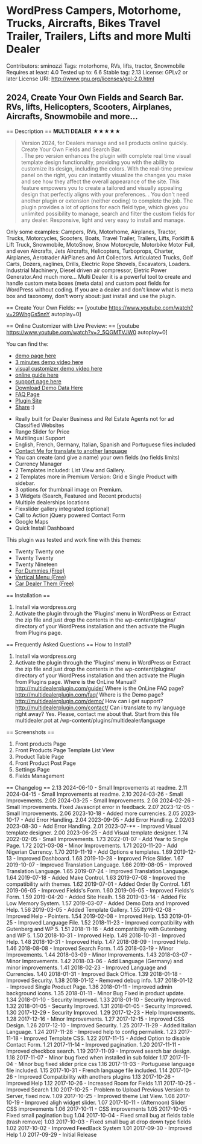 # WordPress Campers, Motorhome, Trucks, Aircrafts, Bikes Travel Trailer, Trailers, Lifts and more Multi Dealer #
Contributors: sminozzi 
Tags: motorhome, RVs, lifts, tractor, Snowmobile
Requires at least: 4.0
Tested up to: 6.6
Stable tag: 2.13
License: GPLv2 or later
License URI: http://www.gnu.org/licenses/gpl-2.0.html

## 2024, Create Your Own Fields and Search Bar. RVs, lifts, Helicopters, Scooters, Airplanes,  Aircrafts, Snowmobile and more... ##


== Description ==
**MULTI DEALER**
★★★★★<br>

>Version 2024, for Dealers manage and sell products online quickly. Create Your Own Fields and Search Bar.  
.
>The pro version enhances the plugin with complete real time visual template design functionality, providing you with the ability to customize its design, including the colors. With the real-time preview panel on the right, you can instantly visualize the changes you make and see how they affect the overall appearance of the site. This feature empowers you to create a tailored and visually appealing design that perfectly aligns with your preferences.
.
You don't need another plugin or extension (neither coding)  to complete the job.
The plugin provides a lot of options for each field type, which gives you unlimited possibility to manage, search and filter the custom fields for any dealer.
Responsive, light and very easy to install and manage.
 
Only some examples: Campers, RVs, Motorhome, Airplanes,  Tractor, Trucks, Motorcycles, Scooters,  Boats, Travel Trailer, Trailers, Lifts, Forklift & Lift Truck, Snowmobile, MotoSnow, Snow Motorcycle, Motorbike Motor Full, and even Aircrafts,  Jets Aircrafts, Helicopters, Turboprops, Charter, Airplanes, Aerotrader AirPlanes and Art Collectors.
Articulated Trucks, Golf Carts, Dozers, raglines, Drills, Electric Rope Shovels, Excavators, Loaders. Industrial Machinery, Diesel driven air compressor, Eletric Power Generator.And much more...
Multi Dealer it is a powerful tool to create and handle custom meta boxes (meta data) and custom post fields for WordPress without coding. If you are a dealer and don't know what is meta box and taxonomy, don't worry about: just install and use the plugin.    

== Create Your Own Fields: ==
[youtube https://www.youtube.com/watch?v=29WhgGs5nnY autoplay=0]

== Online Customizer with Live Preview: ==
[youtube https://www.youtube.com/watch?v=2_5QGMTVJW0 autoplay=0]



You can find the:
<ul>
<li><a href="http://multidealerplugin.com/demo/" target="_self">demo page here</a></li>
<li><a href="http://multidealerplugin.com/demo-video/" target="_self">3 minutes demo video here</a></li>
<li><a href="https://cardealerplugin.com/movies/customizer.mp4" target="_self">visual customizer demo video here</a></li>
<li><a href="http://multidealerplugin.com/guide/" target="_self">online guide here</a></li>
<li><a href="http://billminozzi.com/dove/" target="_self">support page here</a></li>
<li><a href="http://multidealerplugin.com/demo-data/download-demo.php" target="_self">Download Demo Data Here</a></li>
<li><a href="http://multidealerplugin.com/faq" target="_self">FAQ Page</a></li>
<li><a href="http://multidealerplugin.com/" target="_self">Plugin Site</a></li>
<li><a href="http://multidealerplugin.com/share/">Share</a> :)</li>
</ul>

<ul>
<li>Really built for Dealer Business and Rel Estate Agents not for ad Classified Websites</li>
<li>Range Slider for Price</li>
<li>Multilingual Support</li>
<li>English, French, Germany, Italian, Spanish and Portuguese files included</li>
<li><a href="http://billminozzi.com/dove/" target="_self">Contact Me for translate to another language</a></li>
<li>You can create (and give a name) your own fields (no fields limits)</li>
<li>Currency Manager</li>
<li>2 Templates included: List View and Gallery.</li>
<li>2 Templates more in Premium Version: Grid e Single Product with sidebar.</li>
<li>3 options for thumbnail image on Premium.</li>
<li>3 Widgets (Search, Featured and Recent products)</li>
<li>Multiple dealerships locations</li>
<li>Flexslider gallery integrated (optional)</li>
<li>Call to Action jQuery powered Contact Form</li>
<li>Google Maps</li>
<li>Quick Install Dashboard</li>
</ul>

This plugin was tested and work fine with this themes:
<ul>
<li>Twenty Twenty one</li>
<li>Twenty Twenty</li>
<li>Twenty Nineteen</li>
<li> <a href="http://themefordummies.com">For Dummies (Free)</a></li>
<li> <a href="http://verticalmenu.eu">Vertical Menu (Free)</a></li>
<li> <a href="http://kardealertheme.com">Car Dealer Them (Free)</a></li>
</ul>

== Installation ==
1) Install via wordpress.org
2) Activate the plugin through the 'Plugins' menu in WordPress
or
Extract the zip file and just drop the contents in the wp-content/plugins/ directory of your WordPress installation and then activate the Plugin from Plugins page.

== Frequently Asked Questions ==
How to Install?
1) Install via wordpress.org
2) Activate the plugin through the 'Plugins' menu in WordPress
or
Extract the zip file and just drop the contents in the wp-content/plugins/ directory of your WordPress installation and then activate the Plugin from Plugins page.
Where is the OnLine Manual?
http://multidealerplugin.com/guide/
Where is the OnLine FAQ page?
http://multidealerplugin.com/faq/
Where is the Demo page?
http://multidealerplugin.com/demo/
How can i get support?
http://multidealerplugin.com/contact/
Can i translate to my language right away?
Yes. Please, contact me about that.
Start from this file multidealer.pot at /wp-content/plugins/multidealer/language

== Screenshots ==
1. Front products Page
2. Front Products Page Template List View
3. Product Table Page
4. Front Product  Post Page
5. Settings Page
6. Fields Management


== Changelog ==
2.13  2024-06-10 -  Small Improvements at readme.
2.11  2024-04-15 -  Small Improvements at readme.
2.10  2024-03-26 -  Small Improvements.
2.09  2024-03-25 -  Small Improvements. 
2.08  2024-02-26 -  Small Improvements. Fixed Javascript error in feedback.
2.07  2023-12-05 -  Small Improvements.
2.06  2023-10-18 -  Added more currencies.
2.05  2023-10-17 -  Add Error Handling.
2.04  2023-09-05 -  Add Error Handling.
2.02/03  2023-08-30 -  Add Error Handling.
2.01  2023-07-** -  Improved Visual template designer.
2.00  2023-06-25 -  Add Visual template designer.
1.74  2022-02-05 -  Small Improvements.
1.73  2022-01-07 -  Add Year to Single Page.
1.72  2021-03-08 -  Minor Improvements.
1.71  2020-11-20 -  Add Nigerian Currency.
1.70  2019-11-19 -  Add Options e templates.
1.69  2019-12-13 -  Improved Dashboard.
1.68  2019-10-28 -  Improved Price Slider.
1.67  2019-10-07 -  Improved Translation Language.
1.66  2019-08-05 -  Improved Translation Language.
1.65  2019-07-24 -  Improved Translation Language.
1.64  2019-07-18 - Added Make Control.
1.63  2019-07-08 - Improved the compatibility with themes.
1.62  2019-07-01 - Added Order By Control.
1.61  2019-06-05 - Improved Fields's Form.
1.60  2019-06-05 - Improved Fields's Form.
1.59  2019-04-20 - Added Site Healh.
1.58  2019-03-14 - Added Fix Low Memory System.
1.57  2019-03-07 - Added Demo Data and Improved Help.
1.56  2019-03-05 - Added Template Gallery.
1.55  2019-02-08 - Improved Help - Pointers.
1.54  2019-02-08 - Improved Help.
1.53  2019-01-25 - Improved Language File.
1.52  2018-11-23 - Improved compatibility with Gutenberg and WP 5.
1.51  2018-11-16 - Add compatibility with Gutenberg and WP 5.
1.50  2018-10-31 - Improved Help.
1.49  2018-10-31 - Improved Help.
1.48  2018-10-31 - Improved Help.
1.47  2018-08-09 - Improved Help.
1.46  2018-08-08 - Improved Search Form.
1.45  2018-03-19 - Minor Improvements.
1.44  2018-03-09 - Minor Improvements.
1.43  2018-03-07 - Minor Improvements.
1.42  2018-03-06 - Add Language (Germany) and minor improvements.
1.41  2018-02-23 - Improved Language and Currencies.
1.40  2018-01-31 - Improved Back Office.
1.39  2018-01-18 - Improved Security.
1.38  2018-01-12 - Removed debug info.
1.37  2018-01-12 - Improved Single Product Page.
1.36  2018-01-11 - Improved admin background icons.
1.35  2018-01-11 - Minor Bug Fixed in product update.
1.34  2018-01-10 - Security Improved.
1.33  2018-01-10 - Security Improved.
1.32  2018-01-05 - Security Improved.
1.31  2018-01-05 - Security Improved.
1.30  2017-12-29 - Security Improved.
1.29  2017-12-23 - Help Improvements.
1.28  2017-12-16 - Minor Improvements.
1.27  2017-12-15 - Improved CSS Design.
1.26  2017-12-10 - Improved Security.
1.25  2017-11-29 - Added Italian Language.
1.24  2017-11-28 - Improved help to config permalink.
1.23  2017-11-18 - Improved Template CSS.
1.22  2017-11-15 - Added Option to disable Contact Form.
1.21  2017-11-14 - Improved pagination.
1.20  2017-11-11 - Improved checkbox search.
1.19  2017-11-09 - Improved search bar design.
1.18  2017-11-07 - Minor bug fixed when installed in sub folder
1.17  2017-11-04 - Minor bug fixed slider price css
1.16  2017-11-03 - Portuguese language file included.
1.15  2017-10-31 - French language file included.
1.14  2017-10-26 - Improved Compatibility with anothers plugins
1.13  2017-10-26 - Improved Help
1.12  2017-10-26 - Increased Room for Fields
1.11  2017-10-25 - Improved Search
1.10  2017-10-25 - Problem to Upload Previous Version to Server, fixed now.
1.09  2017-10-25 - Improved theme List View.
1.08  2017-10-19 - Improved aligh widget slider.
1.07  2017-10-11 - (Afternoon) Slider CSS improvements
1.06  2017-10-11 - CSS improvements
1.05  2017-10-05 - Fixed small pagination bug
1.04  2017-10-04 - Fixed small bug at fields table (trash remove) 
1.03  2017-10-03 - Fixed small bug at drop down type fields
1.02  2017-10-02 - Improved FeedBack System
1.01  2017-09-30 - Improved Help
1.0  2017-09-29 -  Initial Release
